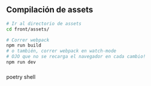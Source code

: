 
## Compilación de assets

```bash
# Ir al directorio de assets
cd front/assets/

# Correr webpack
npm run build
# o también, correr webpack en watch-mode
# OJO que no se recarga el navegador en cada cambio!
npm run dev
```
###

poetry shell